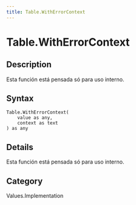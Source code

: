 ```yaml
---
title: Table.WithErrorContext
---
```


# Table.WithErrorContext


## Description

Esta función está pensada só para uso interno.


## Syntax

```powerquery
Table.WithErrorContext(
    value as any,
    context as text
) as any
```


## Details

Esta función está pensada só para uso interno.



## Category
Values.Implementation
